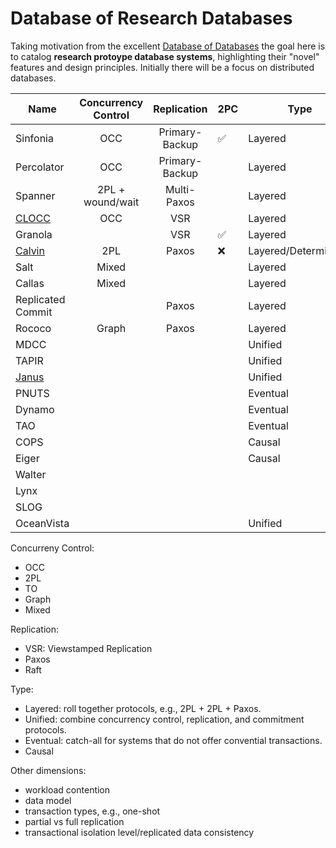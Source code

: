 # Database of Research Databases

Taking motivation from the excellent [Database of Databases](https://dbdb.io/) the goal here is to catalog **research protoype database systems**, highlighting their "novel" features and design principles.
Initially there will be a focus on distributed databases. 

| Name        | Concurrency Control | Replication    | 2PC | Type     | Clocks     |
| ----------- | :------------------:|:--------------:|-----|----------|----------- |
| Sinfonia    | OCC                 | Primary-Backup |  ✅  | Layered  | |
| Percolator  | OCC                 | Primary-Backup |    | Layered  |  |
| Spanner     | 2PL + wound/wait    | Multi-Paxos    |    | Layered  | Atomic |
| [CLOCC](https://github.com/jackwaudby/dbordb/blob/main/clocc.md) | OCC|VSR|  |Layered  |  |
| Granola |  | VSR |✅ |Layered  |  |
| [Calvin](https://github.com/jackwaudby/dbordb/blob/main/calvin.md) | 2PL | Paxos | ❌ |Layered/Deterministic|  |
| Salt |Mixed|||Layered||
| Callas | Mixed|||Layered||
| Replicated Commit ||Paxos||Layered||
| Rococo | Graph|Paxos||Layered||
| MDCC ||||Unified||
| TAPIR ||||Unified||
| [Janus](https://github.com/jackwaudby/dbordb/blob/main/janus.md) ||||Unified||
| PNUTS ||||Eventual||
| Dynamo ||||Eventual||
| TAO |||| Eventual||
| COPS ||||Causal||
| Eiger ||||Causal||
| Walter  ||||||
| Lynx ||||||
| SLOG ||||||
| OceanVista ||||Unified||

Concurreny Control: 
+ OCC
+ 2PL
+ TO
+ Graph
+ Mixed

Replication:
+ VSR: Viewstamped Replication
+ Paxos
+ Raft

Type:
+ Layered: roll together protocols, e.g., 2PL + 2PL + Paxos. 
+ Unified: combine concurrency control, replication, and commitment protocols.
+ Eventual: catch-all for systems that do not offer convential transactions.
+ Causal

Other dimensions:
+ workload contention
+ data model
+ transaction types, e.g., one-shot
+ partial vs full replication
+ transactional isolation level/replicated data consistency 

 


